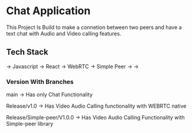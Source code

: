 # Chat Application

This Project Is Build to make a connetion between two peers and have a text chat with Audio and Video calling features.

## Tech Stack

-> Javascript
-> React
-> WebRTC
-> Simple Peer
-> 
->

### Version With Branches

main
-> Has only Chat Functionality

Release/v1.0
-> Has Video Audio Calling functionality with WEBRTC native

Release/Simple-peer/V1.0.0
-> Has Video Audio Calling Functionality with Simple-peer library
